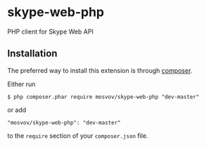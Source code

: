 # skype-web-php
PHP client for Skype Web API

## Installation

The preferred way to install this extension is through [composer](http://getcomposer.org/download/).

Either run

```
$ php composer.phar require mosvov/skype-web-php "dev-master"
```

or add

```
"mosvov/skype-web-php": "dev-master"
```

to the `require` section of your `composer.json` file.
